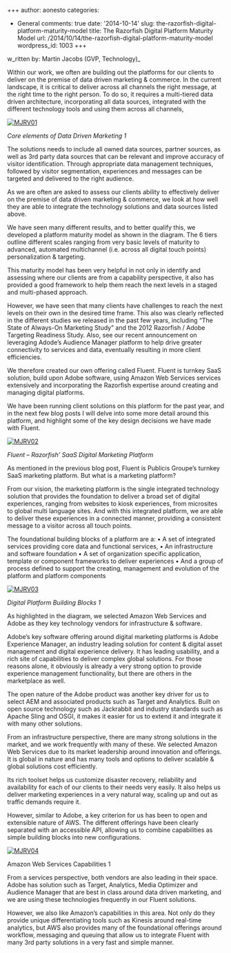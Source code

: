 +++
author: aonesto
categories:
- General
comments: true
date: '2014-10-14'
slug: the-razorfish-digital-platform-maturity-model
title: The Razorfish Digital Platform Maturity Model
url: /2014/10/14/the-razorfish-digital-platform-maturity-model
wordpress_id: 1003
+++


w_ritten by: Martin Jacobs (GVP, Technology)_

Within our work, we often are building out the platforms for our clients to deliver on the premise of data driven marketing & commerce. In the current landscape, it is critical to deliver across all channels the right message, at the right time to the right person. To do so, it requires a multi-tiered data driven architecture, incorporating all data sources, integrated with the different technology tools and using them across all channels,

[![MJRV01](/uploads/2014/10/MJRV01-284x300.jpg)](/uploads/2014/10/MJRV01.jpg)


_Core elements of Data Driven Marketing 1_


The solutions needs to include all owned data sources, partner sources, as well as 3rd party data sources that can be relevant and improve accuracy of visitor identification. Through appropriate data management techniques, followed by visitor segmentation, experiences and messages can be targeted and delivered to the right audience.

As we are often are asked to assess our clients ability to effectively deliver on the premise of data driven marketing & commerce, we look at how well they are able to integrate the technology solutions and data sources listed above.

We have seen many different results, and to better qualify this, we developed a platform maturity model as shown in the diagram. The 6 tiers outline different scales ranging from very basic levels of maturity to advanced, automated multichannel (i.e. across all digital touch points) personalization & targeting.

This maturity model has been very helpful in not only in identify and assessing where our clients are from a capability perspective, it also has provided a good framework to help them reach the next levels in a staged and multi-phased approach.

However, we have seen that many clients have challenges to reach the next levels on their own in the desired time frame. This also was clearly reflected in the different studies we released in the past few years, including “The State of Always-On Marketing Study” and the 2012 Razorfish / Adobe Targeting Readiness Study. Also, see our recent announcement on leveraging Adode’s Audience Manager platform to help drive greater connectivity to services and data, eventually resulting in more client efficiencies.

We therefore created our own offering called Fluent. Fluent is turnkey SaaS solution, build upon Adobe software, using Amazon Web Services services extensively and incorporating the Razorfish expertise around creating and managing digital platforms.

We have been running client solutions on this platform for the past year, and in the next few blog posts I will delve into some more detail around this platform, and highlight some of the key design decisions we have made with Fluent.

[![MJRV02](/uploads/2014/10/MJRV02-300x138.jpg)](/uploads/2014/10/MJRV02.jpg)


_Fluent – Razorfish’ SaaS Digital Marketing Platform_


As mentioned in the previous blog post, Fluent is Publicis Groupe’s turnkey SaaS marketing platform. But what is a marketing platform?

From our vision, the marketing platform is the single integrated technology solution that provides the foundation to deliver a broad set of digital experiences, ranging from websites to kiosk experiences, from microsites to global multi language sites. And with this integrated platform, we are able to deliver these experiences in a connected manner, providing a consistent message to a visitor across all touch points.

The foundational building blocks of a platform are a:
• A set of integrated services providing core data and functional services,
• An infrastructure and software foundation
• A set of organization specific application, template or component frameworks to deliver experiences
• And a group of process defined to support the creating, management and evolution of the platform and platform components

[![MJRV03](/uploads/2014/10/MJRV03-300x131.jpg)](/uploads/2014/10/MJRV03.jpg)


_Digital Platform Building Blocks 1_


As highlighted in the diagram, we selected Amazon Web Services and Adobe as they key technology vendors for infrastructure & software.

Adobe’s key software offering around digital marketing platforms is Adobe Experience Manager, an industry leading solution for content & digital asset management and digital experience delivery. It has leading usability, and a rich site of capabilities to deliver complex global solutions. For those reasons alone, it obviously is already a very strong option to provide experience management functionality, but there are others in the marketplace as well.

The open nature of the Adobe product was another key driver for us to select AEM and associated products such as Target and Analytics. Built on open source technology such as Jackrabbit and industry standards such as Apache Sling and OSGI, it makes it easier for us to extend it and integrate it with many other solutions.

From an infrastructure perspective, there are many strong solutions in the market, and we work frequently with many of these. We selected Amazon Web Services due to its market leadership around innovation and offerings. It is global in nature and has many tools and options to deliver scalable & global solutions cost efficiently.

Its rich toolset helps us customize disaster recovery, reliability and availability for each of our clients to their needs very easily. It also helps us deliver marketing experiences in a very natural way, scaling up and out as traffic demands require it.

However, similar to Adobe, a key criterion for us has been to open and extensible nature of AWS. The different offerings have been clearly separated with an accessible API, allowing us to combine capabilities as simple building blocks into new configurations.

[![MJRV04](/uploads/2014/10/MJRV04-300x191.jpg)](/uploads/2014/10/MJRV04.jpg)


Amazon Web Services Capabilities 1


From a services perspective, both vendors are also leading in their space. Adobe has solution such as Target, Analytics, Media Optimizer and Audience Manager that are best in class around data driven marketing, and we are using these technologies frequently in our Fluent solutions.

However, we also like Amazon’s capabilities in this area. Not only do they provide unique differentiating tools such as Kinesis around real-time analytics, but AWS also provides many of the foundational offerings around workflow, messaging and queuing that allow us to integrate Fluent with many 3rd party solutions in a very fast and simple manner.
